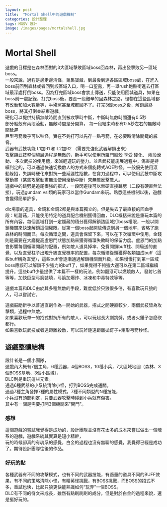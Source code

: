 ```yaml
---
layout: post
title:  "Mortal Shell中的遊戲機制"
categories: 設計整理
tags: MGSV 設計
image: /images/pages/mortalshell.jpg
---
```


# Mortal Shell 

遊戲的目標是在森林面對的3大區域擊敗區域boss回森林，再出發擊敗另一區域boss。  
一般來說，過程是邊走邊清怪，蒐集寶藏，到最後到達各區區域boss處，在進入boss前回到森林或者回到該區域入口，喝一口聖露，再一舉rush跑酷衝進去打區域最深處打倒boss。因為打完區域boss會禁止傳送，只能使用回城道具，如果在boss前一處記錄，打完boss後，要走一段艱辛的回森林之路，怪物在這些區域都有改動和加大數量等，手殘黨甚至城都回不了。打完3個boss之後，解鎖最終boss，將其打倒並結束遊戲。  
硬化可以提供持續無敵時間直到被攻擊時中斷，中斷時無敵時間還有0.5秒  
部分軀殼有兩段滾動，無敵時間是分開算， 每一段結束時都有0.5秒左右的無敵時間延遲  
巨型弓箭幾乎可以秒怪，實在不夠打可以先存一點弓箭，在必要時清除關鍵的威脅。  
武器有武技功能 L1加R1 和 L2加R2 （需要先強化武器解鎖出來）  
攻擊類武技整個施展過程是無敵的，新手可以使用所羅門軀殼 享受 硬化、 兩段滾動、 多次武技的使用槽，來減輕遊玩的壓力。並且武技能施展過程中，傷害是持續判定的，可以通過快速切換敵人的方式來個旋轉式AOE秒怪。一般優先使用滾動躲招，失誤時硬化來對抗一些延遲性招數，在貪刀過程中，可以使用武技中斷攻擊動畫（某些攻擊動畫無法使用滾動中斷）來無敵反擊敵人。  
遊戲中的跳劈是追尾很強的招式，一段閃避後可以無硬直接跳劈（二段有硬直無法接），玩過gundam vsl類的玩家可以當作Gundam來玩。熟悉這些機制以後，遊戲會變得簡單許多。  
  
dlc場景的道具，金錢和金錢2都是與本篇獨立的。但是失去了最直接的回血手段：紅蘑菇，只能使用特定的道具配合機制獲得回血，DLC概括來說是重玩本篇的所有內容，每個區域打到一定隱藏的積分獲得解鎖該區域打boss權限，一般以開鎖機關來快速解鎖這個權限。從第一個boss起開放傳送到另一個地牢，省略了跑森林的時間而已。每次循環之間，道具會保留下來，可以在下次循環中使用，金錢則是需要在大廳提高盧恩門狀態加點來獲得循環失敗時的保留力度。盧恩門的加點會影響每個循環開局的配置，例如敵人道具掉率、免費開鎖buff柱、開局送的直覺、以及直覺柱子出現升級直覺概率的配置，每次循環從頭獲得各類加成buff（這些buff稱為直覺），這些buff會逐漸通過解鎖機關而升級，如果慢慢打到第一區域boss應該可以解鎖不少強力的buff了，如果覺得不夠強大還可以在第二區域繼續提升。這些buff少量提供了本篇不一樣的玩法，例如翻滾可以燃燒敵人，發射匕首等等，加快巨型弓箭裝填，弓箭加爆炸、冰凍和中毒特效等等。  
  
遊戲本篇和DLC由於其多種無敵的手段，難度低於只狼很多倍，有喜歡玩只狼的人，可以嘗試它。  
  

遊戲鼓勵新手以普通直劍作為一開始的武器，招式之間硬直較少，兩個武技皆為攻擊類，過程中無敵。  
如果喜歡玩單一的招式對抗所有的敵人，可以玩超長大劍跳劈，或者火錘子怎麼砍都行。  
如果喜歡玩武技或者遠距離殺敵，可以玩斧錘遠距離拋釘子+矩形弓箭秒怪。  

## 遊戲整體結構  

設計者是一個小團隊，  
遊戲內大概有7個主角，6種武器，4個BOSS，10種小兵，7大區域地圖（森林、3個BOSS基地、3個小區域），  
DLC則是重玩這些元素。  
通過6種武器的小系統清除小怪，打到BOSS完成通關。  
通過7種主角發揮7種的屬性模式，7種不同類型的N種技能，  
小兵沒有頭部判定，只要武器攻擊時碰到小兵就有傷害。  
其中有一關是需要打開3個機關來"開門"。

### 感想
這個遊戲的嘗試我覺得是成功的，設計團隊並沒有花太多的成本來嘗試做出一個魂系的遊戲，遊戲系統其實算是短小精幹，  
玩的時候卻真的有魂系的感覺，白金的過程也沒有無聊的感覺，我覺得已經是成功了。期待設計團隊往後的作品。  

### 好玩的點  
各種武器有不同的攻擊模式，也有不同的武器技能，有適量的道具不同的BUFF效果，有不同的策略清除小怪，有精英怪挑戰，有BOSS挑戰，而BOSS的招式不多，重試也快，比起只狼更快能熟識如何“玩弄”一個BOSS。  
DLC有不同的符文來成長，雖然有點刷刷刷的成分，但是對於白金的過程來說，還是挺好玩的。  
